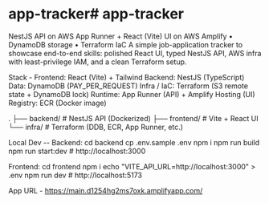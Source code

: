 # app-tracker# app-tracker

NestJS API on AWS App Runner + React (Vite) UI on AWS Amplify • DynamoDB storage • Terraform IaC
A simple job-application tracker to showcase end-to-end skills: polished React UI, typed NestJS API, AWS infra with least-privilege IAM, and a clean Terraform setup.

Stack -
Frontend: React (Vite) + Tailwind
Backend: NestJS (TypeScript)
Data: DynamoDB (PAY_PER_REQUEST)
Infra / IaC: Terraform (S3 remote state + DynamoDB lock)
Runtime: App Runner (API) + Amplify Hosting (UI)
Registry: ECR (Docker image)

.
├── backend/ # NestJS API (Dockerized)
├── frontend/ # Vite + React UI
└── infra/ # Terraform (DDB, ECR, App Runner, etc.)

Local Dev --
Backend:
cd backend
cp .env.sample .env
npm i
npm run build
npm run start:dev # http://localhost:3000

Frontend:
cd frontend
npm i
echo "VITE_API_URL=http://localhost:3000" > .env
npm run dev # http://localhost:5173

App URL -
https://main.d1254hg2ms7oxk.amplifyapp.com/
